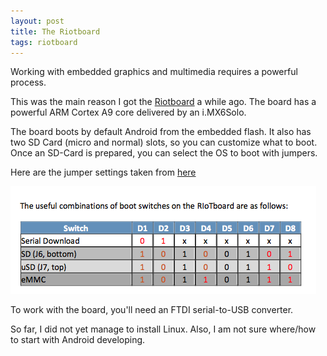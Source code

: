 ```yaml
---
layout: post
title: The Riotboard
tags: riotboard
---
```

Working with embedded graphics and multimedia requires a powerful process.

This was the main reason I got the [Riotboard](http://riotboard.org/) a while ago. The board has a powerful ARM Cortex A9 core delivered by an i.MX6Solo.

The board boots by default Android from the embedded flash.  It also has two SD Card (micro and normal) slots, so you can customize what to boot.
Once an SD-Card is prepared, you can select the OS to boot with jumpers.

Here are the jumper settings taken from [here](http://www.element14.com/community/servlet/JiveServlet/download/2525-37206-123703-151737/RIoTboard+Boot+Switches.pdf)

<img src="/media/images/riot_switches.png" />

To work with the board, you'll need an FTDI serial-to-USB converter.

So far, I did not yet manage to install Linux. Also, I am not sure where/how to start with Android developing.

